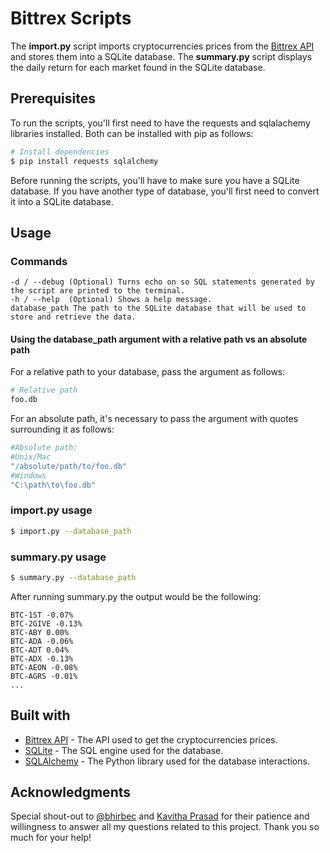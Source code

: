 # Bittrex Scripts
The **import.py** script imports cryptocurrencies prices from the [Bittrex API](https://bittrex.com/home/api) and stores them into a SQLite database. The **summary.py** script displays the daily return for each market found in the SQLite database. 

## Prerequisites
To run the scripts, you'll first need to have the requests and sqlalachemy libraries installed. Both can be installed with pip as follows: 

```bash
# Install dependencies
$ pip install requests sqlalchemy 

```
Before running the scripts, you'll have to make sure you have a SQLite database. If you have another type of database, you'll first need to convert it into a SQLite database.  

## Usage 
### Commands 
```text
-d / --debug (Optional) Turns echo on so SQL statements generated by the script are printed to the terminal.
-h / --help  (Optional) Shows a help message.
database_path The path to the SQLite database that will be used to store and retrieve the data.
```
#### Using the database_path argument with a relative path vs an absolute path
For a relative path to your database, pass the argument as follows:
```bash
# Relative path
foo.db
```
For an absolute path, it's necessary to pass the argument with quotes surrounding it as follows:
```bash
#Absolute path:
#Unix/Mac
"/absolute/path/to/foo.db"
#Windows
"C:\path\to\foo.db"
```
### import.py usage
```bash
$ import.py --database_path
```

### summary.py usage
```bash
$ summary.py --database_path
```
 After running summary.py the output would be the following:
 
 ```text
BTC-1ST -0.07%
BTC-2GIVE -0.13%
BTC-ABY 0.00%
BTC-ADA -0.06%
BTC-ADT 0.04%
BTC-ADX -0.13%
BTC-AEON -0.08%
BTC-AGRS -0.01%
...
```
## Built with
* [Bittrex API](https://bittrex.com/home/api) - The API used to get the cryptocurrencies prices.
* [SQLite](https://www.sqlite.org) - The SQL engine used for the database.
* [SQLAlchemy](https://www.sqlalchemy.org) - The Python library used for the database interactions. 

## Acknowledgments
Special shout-out to [@bhirbec](https://github.com/bhirbec) and [Kavitha Prasad](https://twitter.com/tweethck)
for their patience and willingness to answer all my questions related to this project. Thank you so much for your help!
